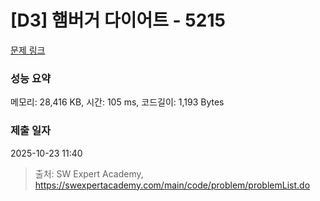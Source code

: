 # [D3] 햄버거 다이어트 - 5215 

[문제 링크](https://swexpertacademy.com/main/code/problem/problemDetail.do?contestProbId=AWT-lPB6dHUDFAVT) 

### 성능 요약

메모리: 28,416 KB, 시간: 105 ms, 코드길이: 1,193 Bytes

### 제출 일자

2025-10-23 11:40



> 출처: SW Expert Academy, https://swexpertacademy.com/main/code/problem/problemList.do
